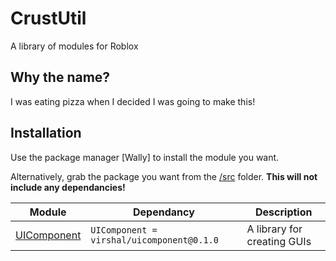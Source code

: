 # CrustUtil
A library of modules for Roblox

## Why the name?
I was eating pizza when I decided I was going to make this!

## Installation

Use the package manager [Wally] to install the module you want.

Alternatively, grab the package you want from the [/src](/src) folder. **This will not include any dependancies!**

| Module | Dependancy | Description |
| -- | -- | -- |
| [UIComponent](https://virshal.github.io/CrustUtil/api/UIComponent) | `UIComponent = virshal/uicomponent@0.1.0` | A library for creating GUIs
